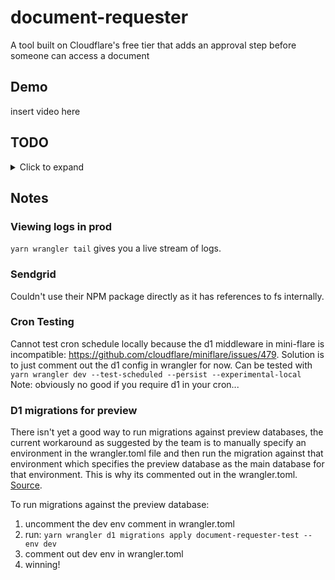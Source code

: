 # document-requester

A tool built on Cloudflare's free tier that adds an approval step before someone can access a document

## Demo

insert video here

## TODO

<details>
  <summary>Click to expand</summary>
  
  - [x] R2 Integration
  - [x] D1 Integration
  - [x] CRON Integration
  - [x] NTFY Integration
  - [x] Use itty router
  - [x] D1 Schema
  - [x] Comments
  - [x] fix sendgrid
  - [x] validate email
  - [x] Implement requesting
  - [x] Implement accepting
  - [x] Implement rejecting
  - [x] Put actual resume in bucket
  - [x] test sendgrid
  - [x] rate limiting
  - [x] cron job to poll documents bucket and write into d1 as a base64 encoded binary string (need to do this because of 10ms limit)
</details>

## Notes

### Viewing logs in prod

`yarn wrangler tail` gives you a live stream of logs.

### Sendgrid

Couldn't use their NPM package directly as it has references to fs internally.

### Cron Testing

Cannot test cron schedule locally because the d1 middleware in mini-flare is incompatible: https://github.com/cloudflare/miniflare/issues/479. Solution is to just comment out the d1 config in wrangler for now.
Can be tested with `yarn wrangler dev --test-scheduled --persist --experimental-local`
Note: obviously no good if you require d1 in your cron...

### D1 migrations for preview

There isn't yet a good way to run migrations against preview databases, the current workaround as suggested by the team is to manually specify an environment in the wrangler.toml file and then run the migration against that environment which specifies the preview database as the main database for that environment. This is why its commented out in the wrangler.toml. [Source](https://github.com/cloudflare/wrangler2/issues/2446).

To run migrations against the preview database:

1. uncomment the dev env comment in wrangler.toml
2. run: `yarn wrangler d1 migrations apply document-requester-test --env dev`
3. comment out dev env in wrangler.toml
4. winning!
